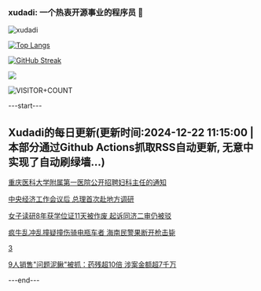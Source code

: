 ### xudadi: 一个热衷开源事业的程序员 👋

![xudadi](https://github-readme-stats-git-masterorgs-github-readme-stats-team.vercel.app/api?username=xudadi)

[![Top Langs](https://github-readme-stats.vercel.app/api/top-langs/?username=xudadi)](https://github.com/anuraghazra/github-readme-stats)

[![GitHub Streak](https://streak-stats.demolab.com?user=xudadi&locale=zh_Hans)](https://git.io/streak-stats)

![](https://raw.githubusercontent.com/xudadi/xudadi/main/assets/github-contribution-grid-snake.svg)

![VISITOR+COUNT](https://komarev.com/ghpvc/?username=xudadi&label=VISITOR+COUNT)


---start---

## Xudadi的每日更新(更新时间:2024-12-22 11:15:00 | 本部分通过Github Actions抓取RSS自动更新, 无意中实现了自动刷绿墙...)

[重庆医科大学附属第一医院公开招聘妇科主任的通知](https://www.gongkaoleida.com/article/2239436)

[中央经济工作会议后 总理首次赴地方调研](https://m.163.com/news/article/JJVBENHP051482MP.html)

[女子读研8年获学位证11天被作废 起诉同济二审仍被驳](https://m.163.com/news/article/JJVN9FEE053469LG.html)

[疯牛乱冲乱撞疑撞伤骑电瓶车者 海南民警果断开枪击毙](https://m.163.com/news/article/JJVN9G8J053469LG.html)

[3](https://m.163.com/touch/news/sub/domestic)

[9人销售"问题泥鳅"被抓：药残超10倍 涉案金额超7千万](https://m.163.com/news/article/JJVCMCHN0514R9P4.html)

---end---
